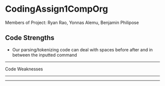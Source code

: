 # CodingAssign1CompOrg

Members of Project: Ryan Rao, Yonnas Alemu, Benjamin Philipose

Code Strengths
--------------------------------------------------------------------------------------
- Our parsing/tokenizing code can deal with spaces before after and in between the inputted command











--------------------------------------------------------------------------------------

Code Weaknesses

--------------------------------------------------------------------------------------














--------------------------------------------------------------------------------------
